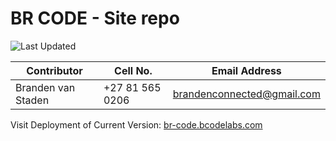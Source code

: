 # BR CODE - Site repo

![Last Updated](https://img.shields.io/badge/Last%20Updated-%2029%20Sep%202024-brightgreen)


| Contributor           | Cell No.        | Email Address              |
| --------------------- | --------------- | -------------------------- |
| Branden van Staden | +27 81 565 0206 | brandenconnected@gmail.com |

Visit Deployment of Current Version: [br-code.bcodelabs.com](https://portal.bcodelabs.com)
